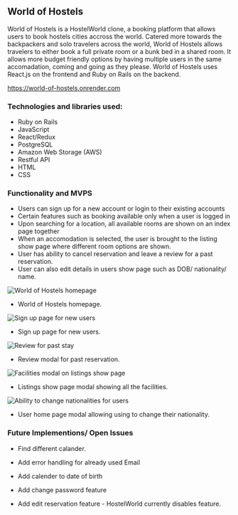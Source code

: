 ## World of Hostels

World of Hostels is a HostelWorld clone, a booking platform that allows users to book hostels cities accross the world. Catered more towards the backpackers and solo travelers across the world, World of Hostels allows travelers to either book a full private room or a bunk bed in a shared room. It allows more budget friendly options by having multiple users in the same accomadation, coming and going as they please. World of Hostels uses React.js on the frontend and Ruby on Rails on the backend.

https://world-of-hostels.onrender.com

### Technologies and libraries used:

- Ruby on Rails
- JavaScript
- React/Redux
- PostgreSQL
- Amazon Web Storage (AWS)
- Restful API
- HTML
- CSS


### Functionality and MVPS
- Users can sign up for a new account or login to their existing accounts
- Certain features such as booking available only when a user is logged in
- Upon searching for a location, all available rooms are shown on an index page together
- When an accomodation is selected, the user is brought to the listing show page where different room options are shown.
- User has ability to cancel reservation and leave a review for a past reservation.
- User can also edit details in users show page such as DOB/ nationality/ name.

![World of Hostels homepage](./frontend/src/assets/read-me-pictures/Screenshot%202024-05-25%20at%207.07.18 PM.png)

- World of Hostels homepage.

![Sign up page for new users](./frontend/src/assets/read-me-pictures/Screenshot%202024-05-31%20at%209.52.23 PM.png)

- Sign up page for new users.

![Review for past stay](./frontend/src/assets/read-me-pictures/Screenshot%202024-05-25%20at%207.08.01 PM.png)

- Review modal for past reservation.

![Facilities modal on listings show page](./frontend/src/assets/read-me-pictures/Screenshot%202024-05-31%20at%209.45.52 PM.png)

- Listings show page modal showing all the facilities.

![Ability to change nationalities for users](./frontend/src/assets/read-me-pictures/Screenshot%202024-05-31%20at%209.46.31 PM.png)

- User home page modal allowing using to change their nationality.


### Future Implementions/ Open Issues
- Find different calander.
- Add error handling for already used Email
- Add calender to date of birth
- Add change password feature

- Add edit reservation feature - HostelWorld currently disables feature.
